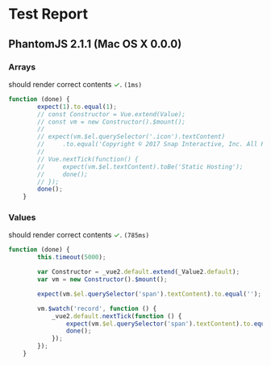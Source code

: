 # Test Report

## PhantomJS 2.1.1 (Mac OS X 0.0.0)

### Arrays

should render correct contents   <span style="color:green">✓</span>. `(1ms)`

```js
function (done) {
        expect(1).to.equal(1);
        // const Constructor = Vue.extend(Value);
        // const vm = new Constructor().$mount();
        //
        // expect(vm.$el.querySelector('.icon').textContent)
        //     .to.equal('Copyright © 2017 Snap Interactive, Inc. All Rights Reserved.');
        //
        // Vue.nextTick(function() {
        //     expect(vm.$el.textContent).toBe('Static Hosting');
        //     done();
        // });
        done();
    }
```


### Values

should render correct contents   <span style="color:green">✓</span>. `(785ms)`

```js
function (done) {
        this.timeout(5000);

        var Constructor = _vue2.default.extend(_Value2.default);
        var vm = new Constructor().$mount();

        expect(vm.$el.querySelector('span').textContent).to.equal('');

        vm.$watch('record', function () {
            _vue2.default.nextTick(function () {
                expect(vm.$el.querySelector('span').textContent).to.equal('Site Hosting');
                done();
            });
        });
    }
```


